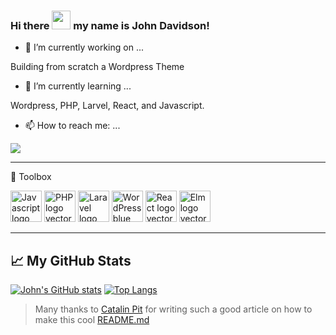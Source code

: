 ### Hi there <img src="https://raw.githubusercontent.com/MartinHeinz/MartinHeinz/master/wave.gif" width="30px"> my name is John Davidson!

- 🔭 I’m currently working on ...

Building from scratch a Wordpress Theme

- 🌱 I’m currently learning ...

Wordpress, PHP, Larvel, React, and Javascript. 

- 📫 How to reach me: ...

 <img src="https://img.shields.io/badge/My%20Email-contact%40johndavidson.dev-blue">
 
 --------

🧰 Toolbox

<img src="https://cdn.worldvectorlogo.com/logos/logo-javascript.svg" alt="Javascript logo vector" width="50" height="50"> <img src="https://cdn.worldvectorlogo.com/logos/php-1.svg" alt="PHP logo vector" width="50" height="50"> <img src="https://cdn.worldvectorlogo.com/logos/laravel-2.svg" alt="Laravel logo vector" width="50" height="50"> <img src="https://cdn.worldvectorlogo.com/logos/wordpress-blue.svg" alt="WordPress blue logo vector" width="50" height="50"> <img src="https://cdn.worldvectorlogo.com/logos/react-1.svg" alt="React logo vector" width="50" height="50"> <img src="https://cdn.worldvectorlogo.com/logos/elm.svg" alt="Elm logo vector" width="50" height="50">

--------

## &#x1f4c8; My GitHub Stats

[![John's GitHub stats](https://github-readme-stats.vercel.app/api?username=xuz99&theme=synthwave)](https://github.com/anuraghazra/github-readme-stats) [![Top Langs](https://github-readme-stats.vercel.app/api/top-langs/?username=xuz99&css&theme=synthwave&layout=compact)](https://github.com/anuraghazra/github-readme-stats)

> Many thanks to [Catalin Pit](https://github.com/catalinpit) for writing  such a good article on how to make this cool [README.md](https://dev.to/codeloungedev/how-to-create-a-kickass-github-profile-page-408a7)
